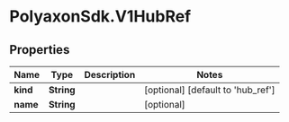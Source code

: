 # PolyaxonSdk.V1HubRef

## Properties

Name | Type | Description | Notes
------------ | ------------- | ------------- | -------------
**kind** | **String** |  | [optional] [default to &#39;hub_ref&#39;]
**name** | **String** |  | [optional] 


